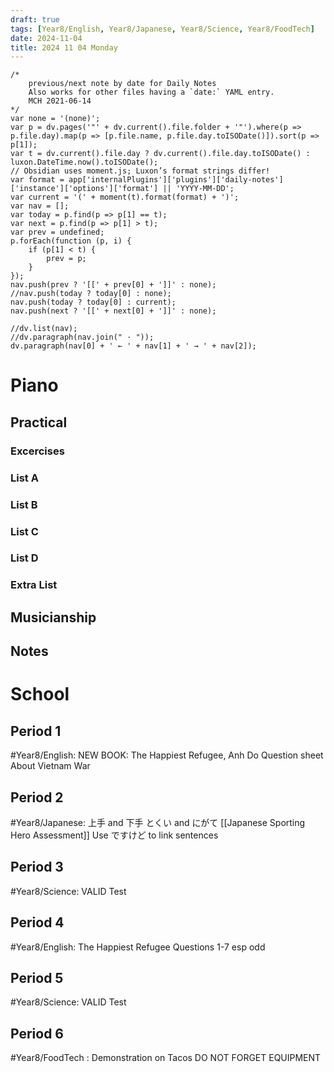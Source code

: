 ```yaml
---
draft: true
tags: [Year8/English, Year8/Japanese, Year8/Science, Year8/FoodTech]
date: 2024-11-04
title: 2024 11 04 Monday
---
```

```dataviewjs
/*
    previous/next note by date for Daily Notes
    Also works for other files having a `date:` YAML entry.
    MCH 2021-06-14
*/
var none = '(none)';
var p = dv.pages('"' + dv.current().file.folder + '"').where(p => p.file.day).map(p => [p.file.name, p.file.day.toISODate()]).sort(p => p[1]);
var t = dv.current().file.day ? dv.current().file.day.toISODate() : luxon.DateTime.now().toISODate();
// Obsidian uses moment.js; Luxon’s format strings differ!
var format = app['internalPlugins']['plugins']['daily-notes']['instance']['options']['format'] || 'YYYY-MM-DD';
var current = '(' + moment(t).format(format) + ')';
var nav = [];
var today = p.find(p => p[1] == t);
var next = p.find(p => p[1] > t);
var prev = undefined;
p.forEach(function (p, i) {
    if (p[1] < t) {
        prev = p;
    }
});
nav.push(prev ? '[[' + prev[0] + ']]' : none);
//nav.push(today ? today[0] : none);
nav.push(today ? today[0] : current);
nav.push(next ? '[[' + next[0] + ']]' : none);

//dv.list(nav);
//dv.paragraph(nav.join(" · "));
dv.paragraph(nav[0] + ' ← ' + nav[1] + ' → ' + nav[2]);
```

# Piano
## Practical
### Excercises

### List A

### List B

### List C

### List D

### Extra List

## Musicianship

## Notes 

# School
## Period 1
#Year8/English:
	NEW BOOK:
	The Happiest Refugee, Anh Do
	Question sheet
	About Vietnam War
## Period 2
#Year8/Japanese:
	上手 and 下手
		とくい and にがて
	[[Japanese Sporting Hero Assessment]]
	Use ですけど to link sentences
## Period 3
#Year8/Science:
	VALID Test

## Period 4
#Year8/English:
	The Happiest Refugee
		Questions 1-7 esp odd

## Period 5
#Year8/Science:
	VALID Test

## Period 6
#Year8/FoodTech :
	Demonstration on Tacos
	DO NOT FORGET EQUIPMENT

